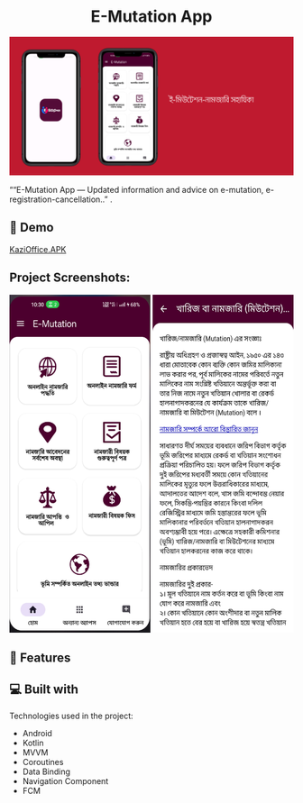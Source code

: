 <h1 align="center" id="title">E-Mutation App</h1>

<p align="center"><img src="https://raw.githubusercontent.com/rakibcse99/rakibcse99/main/images/emutationbanner.png" alt="project-image"></p>

<p id="description">““E-Mutation App — Updated information and advice on e-mutation, e-registration-cancellation..”
.</p>

<h2>🚀 Demo</h2>

[KaziOffice.APK](https://play.google.com/store/apps/details?id=com.landregistration.namjari_info)

<h2>Project Screenshots:</h2>

<img src="https://raw.githubusercontent.com/rakibcse99/rakibcse99/main/images/emutation1.jpg" alt="project-screenshot" width="250" height="600/">

<img src="https://raw.githubusercontent.com/rakibcse99/rakibcse99/main/images/emutation2.jpg" alt="project-screenshot" width="250" height="600/">


<h2>🧐 Features</h2>


<h2>💻 Built with</h2>

Technologies used in the project:

*   Android
*   Kotlin
*   MVVM
*   Coroutines
*   Data Binding
*   Navigation Component
*   FCM
